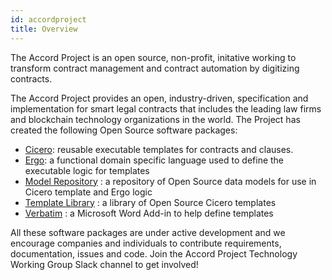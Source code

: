 ```yaml
---
id: accordproject
title: Overview
---
```


The Accord Project is an open source, non-profit, initative working to transform contract management and contract automation by digitizing contracts. 

The Accord Project provides an open, industry-driven, specification and implementation for smart legal contracts that includes the leading law firms and blockchain technology organizations in the world. The Project has created the following Open Source software packages:
- [Cicero](cicero.md): reusable executable templates for contracts and clauses. 
- [Ergo](ergo.md): a functional domain specific language used to define the executable logic for templates
- [Model Repository](model-repository.md) : a repository of Open Source data models for use in Cicero template and Ergo logic
- [Template Library](template-library.md) : a library of Open Source Cicero templates
- [Verbatim](verbatim.md) : a Microsoft Word Add-in to help define templates

All these software packages are under active development and we encourage companies and individuals to contribute requirements, documentation, issues and code. Join the Accord Project Technology Working Group Slack channel to get involved!
